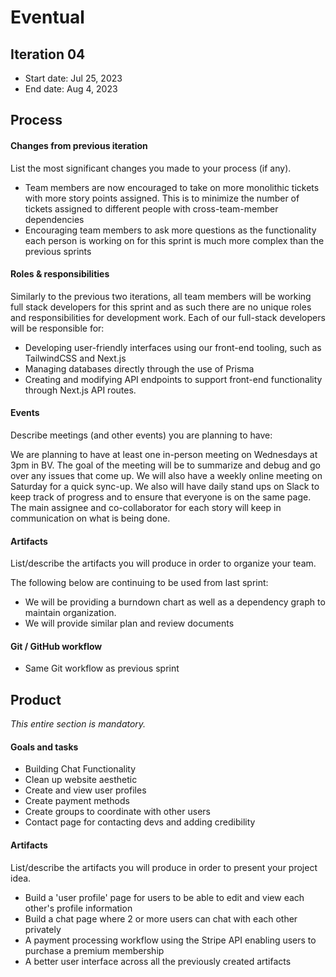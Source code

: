 # Eventual

## Iteration 04

 * Start date: Jul 25, 2023
 * End date: Aug 4, 2023

## Process

#### Changes from previous iteration

List the most significant changes you made to your process (if any).

 * Team members are now encouraged to take on more monolithic tickets with
 more story points assigned. This is to minimize the number of tickets assigned
 to different people with cross-team-member dependencies
 * Encouraging team members to ask more questions as the functionality each
 person is working on for this sprint is much more complex than the previous
 sprints

#### Roles & responsibilities

Similarly to the previous two iterations, all team members will be working full stack developers for this sprint and as such there are no unique roles and responsibilities for development work. Each of our full-stack developers will be responsible for:

* Developing user-friendly interfaces using our front-end tooling, such as TailwindCSS and Next.js 
* Managing databases directly through the use of Prisma
* Creating and modifying API endpoints to support front-end functionality through Next.js API routes. 

#### Events

Describe meetings (and other events) you are planning to have:

We are planning to have at least one in-person meeting on Wednesdays at 3pm in BV. The goal of the meeting will be to summarize and debug and go over any issues that come up. We will also have a weekly online meeting on Saturday for a quick sync-up. We also will have daily stand ups on Slack to keep track of progress and to ensure that everyone is on the same page. The main assignee and co-collaborator for each story will keep in communication on what is being done.

#### Artifacts

List/describe the artifacts you will produce in order to organize your team.

The following below are continuing to be used from last sprint:       

 * We will be providing a burndown chart as well as a dependency graph to maintain organization.
 * We will provide similar plan and review documents

#### Git / GitHub workflow

* Same Git workflow as previous sprint


## Product

_This entire section is mandatory._


#### Goals and tasks

 * Building Chat Functionality
 * Clean up website aesthetic
 * Create and view user profiles
 * Create payment methods
 * Create groups to coordinate with other users
 * Contact page for contacting devs and adding credibility

#### Artifacts

List/describe the artifacts you will produce in order to present your project idea.

 * Build a 'user profile' page for users to be able to edit and view each other's profile information
 * Build a chat page where 2 or more users can chat with each other privately
 * A payment processing workflow using the Stripe API enabling users to purchase a premium membership
 * A better user interface across all the previously created artifacts
